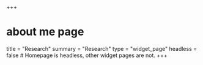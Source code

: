 +++
# about me page
title = "Research"
summary = "Research"
type = "widget_page"
headless = false  # Homepage is headless, other widget pages are not.
+++
